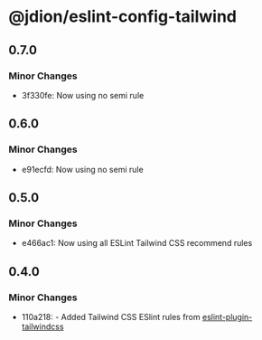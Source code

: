 # @jdion/eslint-config-tailwind

## 0.7.0

### Minor Changes

- 3f330fe: Now using no semi rule

## 0.6.0

### Minor Changes

- e91ecfd: Now using no semi rule

## 0.5.0

### Minor Changes

- e466ac1: Now using all ESLint Tailwind CSS recommend rules

## 0.4.0

### Minor Changes

- 110a218: - Added Tailwind CSS ESlint rules from [eslint-plugin-tailwindcss](https://www.npmjs.com/package/eslint-plugin-tailwindcss)
